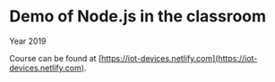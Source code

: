 # Demo of Node.js in the classroom

Year 2019

Course can be found at [https://iot-devices.netlify.com](https://iot-devices.netlify.com).
